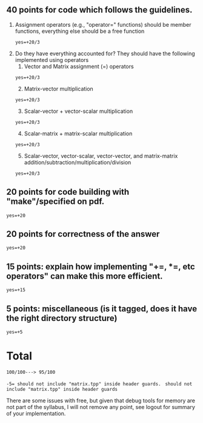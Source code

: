 ## 40 points for code which follows the guidelines.
1. Assignment operators (e.g., "operator=" functions) should be member functions, everything else should be a free function
   ```
   yes=+20/3
   ```
2. Do they have everything accounted for? They should have the following implemented using operators
     1. Vector and Matrix assignment (=) operators
     ```
     yes=+20/3
     ```
     2. Matrix-vector multiplication
     ```
     yes=+20/3
     ```
     3. Scalar-vector + vector-scalar multiplication
     ```
     yes=+20/3
     ```
     4. Scalar-matrix + matrix-scalar multiplication
     ```
     yes=+20/3
     ```
     5. Scalar-vector, vector-scalar, vector-vector, and matrix-matrix addition/subtraction/multiplication/division
     ```
     yes=+20/3
     ```

## 20 points for code building with "make"/specified on pdf.
```
yes=+20
```
## 20 points for correctness of the answer
```
yes=+20
```

##    15 points: explain how implementing "+=, *=, etc operators" can make this more efficient.
```
yes=+15
```
## 5 points: miscellaneous (is it tagged, does it have the right directory structure)
```
yes=+5
```
# Total
```
100/100---> 95/100
```

```-5= should not include "matrix.tpp" inside header guards. ```
```should not include "matrix.tpp" inside header guards```

There are some issues with free, but given that debug tools for memory are not part of the syllabus, I will not remove any point, see logout for summary of your implementation.
